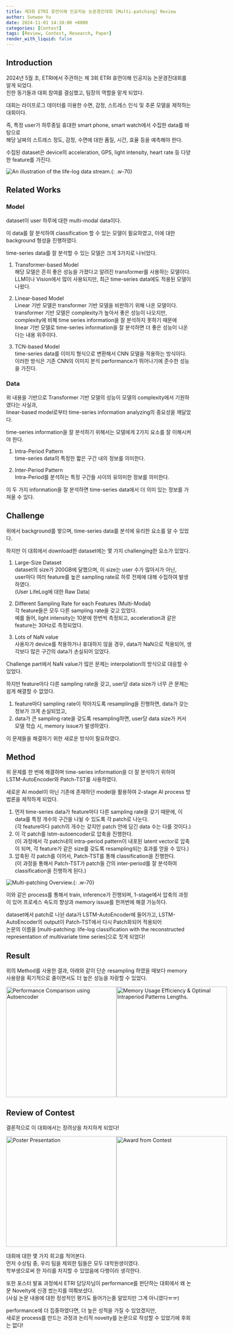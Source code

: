 ```yaml
---
title: 제3회 ETRI 휴먼이해 인공지능 논문경진대회 [Multi-patching] Review
author: Sunwoo Yu
date: 2024-11-01 14:10:00 +0800
categories: [Contest]
tags: [Review, Contest, Research, Paper]
render_with_liquid: false
---
```


## Introduction
2024년 5월 초, ETRI에서 주관하는 제 3회 ETRI 휴먼이해 인공지능 논문경진대회를 알게 되었다.<br>
친한 동기들과 대회 참여를 결심했고, 팀장의 역할을 맡게 되었다.

대회는 라이프로그 데이터를 이용한 수면, 감정, 스트레스 인식 및 추론 모델을 제작하는 대회이다.

즉, 특정 user가 하루종일 휴대한 smart phone, smart watch에서 수집한 data를 바탕으로 <br>
해당 날짜의 스트레스 정도, 감정, 수면에 대한 품질, 시간, 효율 등을 예측해야 한다.

수집된 dataset은 device의 acceleration, GPS, light intensity, heart rate 등 다양한 feature를 가진다.

![An illustration of the life-log data stream.]( /assets/img/post/multi_patching/lifelog%20data%20stream.png ){: .w-70}

## Related Works
### Model
dataset이 user 하루에 대한 multi-modal data이다.

이 data를 잘 분석하여 classification 할 수 있는 모델이 필요하였고, 이에 대한 background 형성을 진행하였다.

time-series data를 잘 분석할 수 있는 모델은 크게 3가지로 나뉘었다.

1. Transformer-based Model<br>
  해당 모델은 흔히 좋은 성능을 가졌다고 알려진 transformer를 사용하는 모델이다.<br>
  LLM이나 Vision에서 많이 사용되지만, 최근 time-series data에도 적용된 모델이 나왔다.

2. Linear-based Model<br>
  Linear 기반 모델은 transformer 기반 모델을 비판하기 위해 나온 모델이다.<br>
  transformer 기반 모델은 complexity가 높아서 좋은 성능이 나오지만, <br>
  complexity에 비해 time series information을 잘 분석하지 못하기 때문에 linear 기반 모델로 time-series information을 잘 분석하면 더 좋은 성능이 나온다는 내용 위주이다.

3. TCN-based Model<br>
  time-series data를 이미지 형식으로 변환해서 CNN 모델을 적용하는 방식이다.<br>
  이러한 방식은 기존 CNN의 이미지 분석 performance가 뛰어나기에 준수한 성능을 가진다.

### Data
위 내용을 기반으로 Transformer 기반 모델의 성능이 모델의 complexity에서 기원하였다는 사실과,<br>
linear-based model로부터 time-series information analyzing의 중요성을 깨달았다.

time-series information을 잘 분석하기 위해서는 모델에게 2가지 요소를 잘 이해시켜야 한다.

1. Intra-Period Pattern<br>
  time-series data의 특정한 짧은 구간 내의 정보를 의미한다.

2. Inter-Period Pattern<br>
  Intra-Period를 분석하는 특정 구간들 사이의 유의미한 정보를 의미한다.

이 두 가지 information을 잘 분석하면 time-series data에서 더 의미 있는 정보를 가져올 수 있다.

## Challenge
위에서 background를 쌓으며, time-series data를 분석에 유리한 요소를 알 수 있었다.

하지만 이 대회에서 download한 dataset에는 몇 가지 challenging한 요소가 있었다.<br>
1. Large-Size Dataset<br>
  dataset의 size가 200GB에 달했으며, 이 size는 user 수가 많아서가 아닌,<br>
  user마다 여러 feature를 높은 sampling rate로 하루 전체에 대해 수집하여 발생하였다.<br>
  (User LifeLog에 대한 Raw Data)

2. Different Sampling Rate for each Features (Multi-Modal)<br>
  각 feature들은 모두 다른 sampling rate을 갖고 있었다.<br>
  예를 들어, light intensity는 10분에 한번씩 측정되고, acceleration과 같은 feature는 30Hz로 측정되었다.

3. Lots of NaN value<br>
  사용자가 device를 착용하거나 휴대하지 않을 경우, data가 NaN으로 적용되어, 생각보다 많은 구간의 data가 손실되어 있었다.
  
Challenge part에서 NaN value가 많은 문제는 interpolation의 방식으로 대응할 수 있었다.

하지만 feature마다 다른 sampling rate을 갖고, user당 data size가 너무 큰 문제는 쉽게 해결할 수 없었다.

1. feature마다 sampling rate이 작아지도록 resampling을 진행하면, data가 갖는 정보가 크게 손실되었고,
2. data가 큰 sampling rate을 갖도록 resampling하면, user당 data size가 커서 모델 학습 시, memory issue가 발생하였다.

이 문제들을 해결하기 위한 새로운 방식이 필요하였다.

## Method
위 문제를 한 번에 해결하며 time-series information을 더 잘 분석하기 위하여 LSTM-AutoEncoder와 Patch-TST를 사용하였다.

새로운 AI model이 아닌 기존에 존재하던 model을 활용하여 2-stage AI process 방법론을 제작하게 되었다.

1. 먼저 time-series data가 feature마다 다른 sampling rate을 갖기 때문에, 이 data를 특정 개수의 구간을 나뉠 수 있도록 각 patch로 나눈다.<br>
  (각 feature마다 patch의 개수는 갖지만 patch 안에 담긴 data 수는 다를 것이다.)
2. 이 각 patch를 lstm-autoencoder로 압축을 진행한다.<br>
  (이 과정에서 각 patch내의 intra-period pattern이 내포된 latent vector로 압축이 되며, 각 feature가 같은 size를 갖도록 resampling되는 효과를 얻을 수 있다.)
3. 압축된 각 patch를 이어서, Patch-TST를 통해 classification을 진행한다.<br>
  (이 과정을 통해서 Patch-TST가 patch들 간의 inter-period를 잘 분석하여 classification을 진행하게 된다.)

![Multi-patching Overview.]( /assets/img/post/multi_patching/model%20overview.png ){: .w-70}

이와 같은 process를 통해서 train, inference가 진행되며, 1-stage에서 압축의 과정이 있어 프로세스 속도의 향상과 memory issue를 한꺼번에 해결 가능하다.

dataset에서 patch로 나뉜 data가 LSTM-AutoEncoder에 들어가고, LSTM-AutoEncoder의 output이 Patch-TST에서 다시 Patch화되어 적용되어 <br>
논문의 이름을 [multi-patching: life-log classification with the reconstructed representation of multivariate time series]으로 짓게 되었다!



## Result
위의 Method를 사용한 결과, 아래와 같이 단순 resampling 하였을 때보다 memory 사용량을 획기적으로 줄이면서도 더 높은 성능을 자랑할 수 있었다.

<div style="display: flex; justify-content: space-around;">
    <img src="/assets/img/post/multi_patching/performance_comparison_final.png" alt="Performance Comparison using Autoencoder" width="300"/>
    <img src="/assets/img/post/multi_patching/mem_f1_final.png" alt="Memory Usage Efficiency & Optimal Intraperiod Patterns Lengths." width="300"/>
</div>
<!-- ![Performance Comparison using Autoencoder.]( ../assets/img/post/multi_patching/performance_comparison_final.png )
![Memory Usage Efficiency & Optimal Intraperiod Patterns Lengths.]( ../assets/img/post/multi_patching/mem_f1_final.png ) -->

## Review of Contest
결론적으로 이 대회에서는 장려상을 차지하게 되었다!

<div style="display: flex; justify-content: space-around;">
    <img src="/assets/img/post/multi_patching/poster_presentation.jpg" alt="Poster Presentation" width="300"/>
    <img src="/assets/img/post/multi_patching/encouragement_award.jpg" alt="Award from Contest" width="300"/>
</div>
<!-- ![Poster Presentation]( ../assets/img/post/multi_patching/poster_presentation.jpg )
![Award from Contest]( ../assets/img/post/multi_patching/encouragement_award.jpg ) -->

대회에 대한 몇 가지 회고를 적어본다.<br>
먼저 수상팀 중, 우리 팀을 제외한 팀들은 모두 대학원생이였다.<br>
학부생으로써 한 자리를 차지할 수 있었음에 다행이라 생각한다.

또한 포스터 발표 과정에서 ETRI 담당자님이 performance를 판단하는 대회에서 왜 논문 Novelty에 신경 썼는지를 여쭤보셨다.<br>
(사실 논문 내용에 대한 정성적인 평가도 들어가는줄 알았지만 그게 아니였다ㅠㅠ)

performance에 더 집중하였다면, 더 높은 성적을 가질 수 있었겠지만, <br>
새로운 process를 만드는 과정과 논리적 novelty를 논문으로 작성할 수 있었기에 후회는 없다!